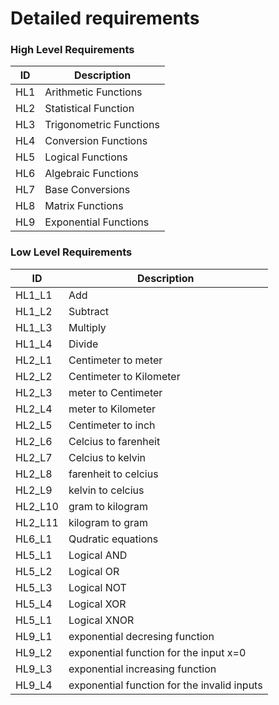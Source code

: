 # Detailed requirements  

### High Level Requirements  

| **ID** | **Description** |
| --- | --- |
| HL1 | Arithmetic Functions |
| HL2 | Statistical Function |
| HL3 | Trigonometric Functions |
| HL4 | Conversion Functions |
| HL5 | Logical Functions |
| HL6 | Algebraic Functions |
| HL7 | Base Conversions |
| HL8 | Matrix Functions |
| HL9 | Exponential Functions |

### Low Level Requirements


| **ID** | **Description** |
| --- | --- |
| HL1_L1 | Add |
| HL1_L2 | Subtract |
| HL1_L3 | Multiply |
| HL1_L4 | Divide |
| HL2_L1 | Centimeter to meter |
| HL2_L2 | Centimeter to Kilometer |
| HL2_L3 | meter to Centimeter |
| HL2_L4 | meter to Kilometer |
| HL2_L5 | Centimeter to inch |
| HL2_L6 | Celcius to farenheit |
| HL2_L7 | Celcius to kelvin |
| HL2_L8 | farenheit to celcius |
| HL2_L9 | kelvin to celcius |
| HL2_L10 | gram to kilogram |
| HL2_L11 | kilogram to gram |
| HL6_L1 | Qudratic equations  |
| HL5_L1 | Logical AND |
| HL5_L2 | Logical OR |
| HL5_L3 | Logical NOT|
| HL5_L4 | Logical XOR|
| HL5_L1 | Logical XNOR|
| HL9_L1 | exponential decresing function |
| HL9_L2 | exponential function for the input x=0  |
| HL9_L3 | exponential increasing function |
| HL9_L4 | exponential function for the invalid inputs |





